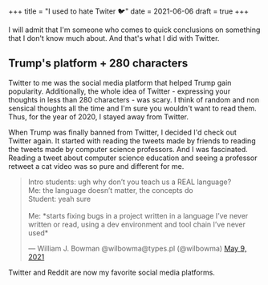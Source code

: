 +++
title = "I used to hate Twiter 🐦"
date = 2021-06-06
draft = true
+++

I will admit that I'm someone who comes to quick conclusions on something that I don't know much about. And that's what I did with Twitter. 

## Trump's platform + 280 characters
Twitter to me was the social media platform that helped Trump gain popularity. Additionally, the whole idea of Twitter - expressing your thoughts in less than 280 characters - was scary. I think of random and non sensical thoughts all the time and I'm sure you wouldn't want to read them. Thus, for the year of 2020, I stayed away from Twitter. 

When Trump was finally banned from Twitter, I decided I'd check out Twitter again. It started with reading the tweets made by friends to reading the tweets made by computer science professors. And I was fascinated. Reading a tweet about computer science education and seeing a professor retweet a cat video was so pure and different for me.

<blockquote class="twitter-tweet"><p lang="en" dir="ltr">Intro students: ugh why don’t you teach us a REAL language?<br>Me: the language doesn’t matter, the concepts do<br>Student: yeah sure<br><br>Me: *starts fixing bugs in a project written in a language I’ve never written or read, using a dev environment and tool chain I’ve never used*</p>&mdash; William J. Bowman @wilbowma@types.pl (@wilbowma) <a href="https://twitter.com/wilbowma/status/1391478323969097730?ref_src=twsrc%5Etfw">May 9, 2021</a></blockquote> <script async src="https://platform.twitter.com/widgets.js" charset="utf-8"></script> 

Twitter and Reddit are now my favorite social media platforms.